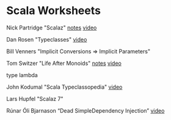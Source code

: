 

Scala Worksheets
================

Nick Partridge "Scalaz" [notes](notes/NickPartridgeScalaz) [video](http://vimeo.com/10482466)

Dan Rosen "Typeclasses" [video](http://www.youtube.com/watch?v=sVMES4RZF-8)

Bill Venners "Implicit Conversions => Implicit Parameters"

Tom Switzer "Life After Monoids" [notes](notes/TomSwitzerLifeAfterMonoids.sc) [video](http://www.youtube.com/watch?v=xO9AoZNSOH4)

type lambda

John Kodumal "Scala Typeclassopedia" [video](http://www.youtube.com/watch?v=IMGCDph1fNY)

Lars Hupfel "Scalaz 7"

Rúnar Óli Bjarnason “Dead SimpleDependency Injection” [video](http://www.youtube.com/watch?v=ZasXwtTRkio)
